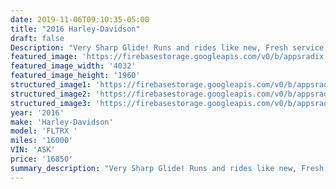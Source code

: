 ```yaml
---
date: 2019-11-06T09:10:35-05:00
title: "2016 Harley-Davidson"
draft: false
Description: "Very Sharp Glide! Runs and rides like new, Fresh service, Road ready with a warranty included for worry free riding "
featured_image: 'https://firebasestorage.googleapis.com/v0/b/appsradix.appspot.com/o/images%2F20191102_095639.jpg?alt=media&token=0bae8951-2487-4913-98c4-7f29cb3d387d'
featured_image_width: '4032'
featured_image_height: '1960'
structured_image1: 'https://firebasestorage.googleapis.com/v0/b/appsradix.appspot.com/o/images%2F20191102_095622.jpg?alt=media&token=c3b82199-4e1e-4b30-9da7-00819fe4ff67'
structured_image2: 'https://firebasestorage.googleapis.com/v0/b/appsradix.appspot.com/o/images%2F20191102_095630.jpg?alt=media&token=9901d5df-543f-4b24-8633-7f1665131995'
structured_image3: 'https://firebasestorage.googleapis.com/v0/b/appsradix.appspot.com/o/images%2F20191102_095630.jpg?alt=media&token=9901d5df-543f-4b24-8633-7f1665131995'
year: '2016'
make: 'Harley-Davidson'
model: 'FLTRX '
miles: '16000'
VIN: 'ASK'
price: '16850'
summary_description: "Very Sharp Glide! Runs and rides like new, Fresh service, Road ready with a warranty included for worry free riding "
---
```


